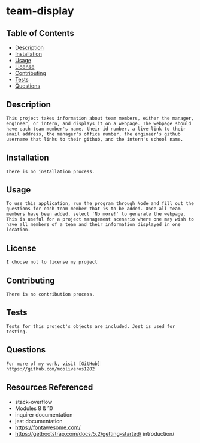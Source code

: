 
  # team-display 

  ## Table of Contents
  - [Description](#description)
  - [Installation](#installation)
  - [Usage](#usage)
  - [License](#license)
  - [Contributing](#how-to-contribute)
  - [Tests](#testing)
  - [Questions](#questions)

  ## Description
    This project takes information about team members, either the manager, engineer, or intern, and displays it on a webpage. The webpage should have each team member's name, their id number, a live link to their email address, the manager's office number, the engineer's github username that links to their github, and the intern's school name.

  ## Installation
    There is no installation process.

  ## Usage
    To use this application, run the program through Node and fill out the questions for each team member that is to be added. Once all team members have been added, select 'No more!' to generate the webpage. This is useful for a project management scenario where one may wish to have all members of a team and their information displayed in one location.

  ## License
    I choose not to license my project 
    
    
  ## Contributing
    There is no contribution process.

  ## Tests
    Tests for this project's objects are included. Jest is used for testing.

  ## Questions

    For more of my work, visit [GitHub] 
    https://github.com/mcoliveros1202

## Resources Referenced

- stack-overflow
- Modules 8 & 10
- inquirer documentation
- jest documentation
- https://fontawesome.com/
- https://getbootstrap.com/docs/5.2/getting-started/    introduction/